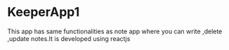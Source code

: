 # KeeperApp1
This app has same functionalities as note app where you can write ,delete ,update notes.It is developed using reactjs
